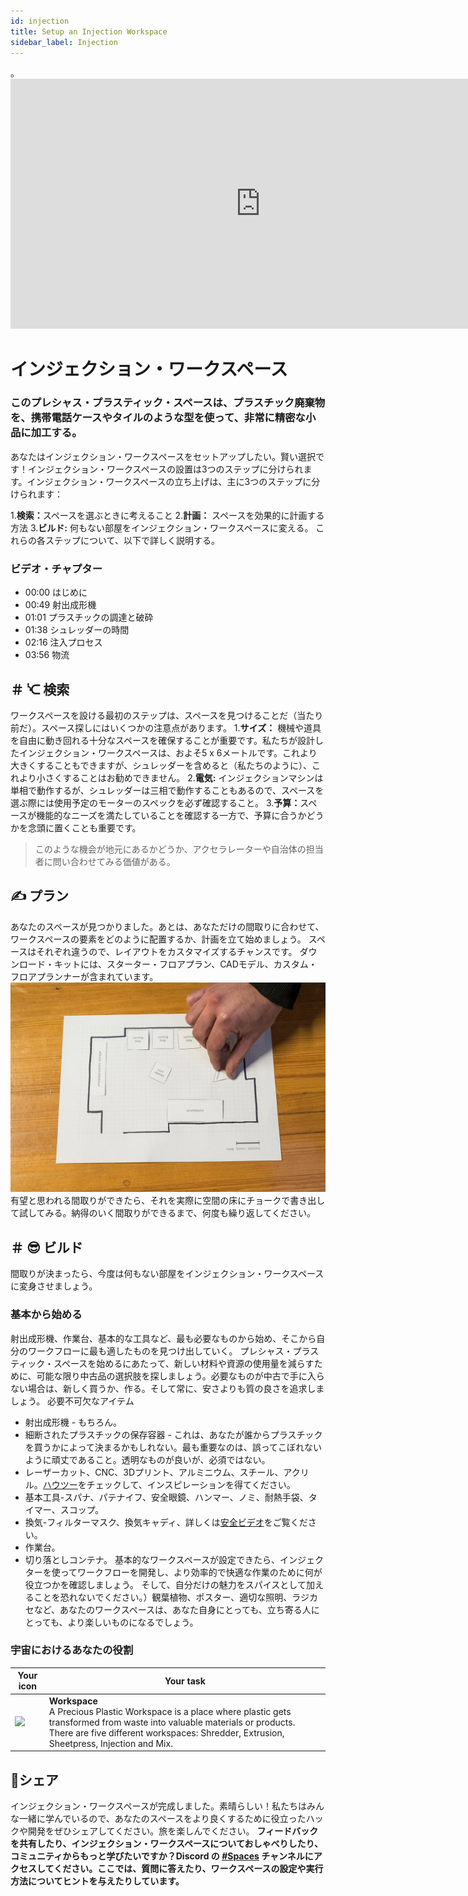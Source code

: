 ```yaml
---
id: injection 
title: Setup an Injection Workspace 
sidebar_label: Injection 
---
```

<div class="videocontainer">。 
  <iframe width="800" height="400" src="https://www.youtube.com/embed/hIlmxuz1ZKs" frameborder="0" allow="accelerometer; autoplay; encrypted-media; gyroscope; picture-in-picture" allowfullscreen></iframe> 
</div> 
<style> 
:root { 
  --highlight: #37b4a3; 
  --hover: #37b4a3; 
} 
</style> 

# インジェクション・ワークスペース 
<div class="videoChapters">
<div class="videoChaptersMain">

### このプレシャス・プラスティック・スペースは、プラスチック廃棄物を、携帯電話ケースやタイルのような型を使って、非常に精密な小品に加工する。 
あなたはインジェクション・ワークスペースをセットアップしたい。賢い選択です！インジェクション・ワークスペースの設置は3つのステップに分けられます。インジェクション・ワークスペースの立ち上げは、主に3つのステップに分けられます： 

1.<b>検索：</b>スペースを選ぶときに考えること 
2.<b>計画：</b> スペースを効果的に計画する方法 
3.<b>ビルド:</b> 何もない部屋をインジェクション・ワークスペースに変える。 
これらの各ステップについて、以下で詳しく説明する。 
</div> 
<div class="videoChaptersSidebar">

### ビデオ・チャプター 
- 00:00 はじめに 
- 00:49 射出成形機 
- 01:01 プラスチックの調達と破砕 
- 01:38 シュレッダーの時間 
- 02:16 注入プロセス 
- 03:56 物流 
</div> 
</div> 

## ＃ ᔍ 検索 
ワークスペースを設ける最初のステップは、スペースを見つけることだ（当たり前だ）。スペース探しにはいくつかの注意点があります。 
1.<b>サイズ：</b> 機械や道具を自由に動き回れる十分なスペースを確保することが重要です。私たちが設計したインジェクション・ワークスペースは、およそ5 x 6メートルです。これより大きくすることもできますが、シュレッダーを含めると（私たちのように）、これより小さくすることはお勧めできません。 
2.<b>電気:</b> インジェクションマシンは単相で動作するが、シュレッダーは三相で動作することもあるので、スペースを選ぶ際には使用予定のモーターのスペックを必ず確認すること。 
3.<b>予算：</b>スペースが機能的なニーズを満たしていることを確認する一方で、予算に合うかどうかを念頭に置くことも重要です。 
> このような機会が地元にあるかどうか、アクセラレーターや自治体の担当者に問い合わせてみる価値がある。 
## ✍️ プラン 
あなたのスペースが見つかりました。あとは、あなただけの間取りに合わせて、ワークスペースの要素をどのように配置するか、計画を立て始めましょう。 
スペースはそれぞれ違うので、レイアウトをカスタマイズするチャンスです。 
ダウンロード・キットには、スターター・フロアプラン、CADモデル、カスタム・フロアプランナーが含まれています。 
![Injection Workspace](assets/spaces_injection.jpg) 
有望と思われる間取りができたら、それを実際に空間の床にチョークで書き出して試してみる。納得のいく間取りができるまで、何度も繰り返してください。 
## ＃ 😎 ビルド 
間取りが決まったら、今度は何もない部屋をインジェクション・ワークスペースに変身させましょう。 
### 基本から始める 
射出成形機、作業台、基本的な工具など、最も必要なものから始め、そこから自分のワークフローに最も適したものを見つけ出していく。 
プレシャス・プラスティック・スペースを始めるにあたって、新しい材料や資源の使用量を減らすために、可能な限り中古品の選択肢を探しましょう。必要なものが中古で手に入らない場合は、新しく買うか、作る。そして常に、安さよりも質の良さを追求しましょう。 
必要不可欠なアイテム 
- 射出成形機 - もちろん。 
- 細断されたプラスチックの保存容器 - これは、あなたが誰からプラスチックを買うかによって決まるかもしれない。最も重要なのは、誤ってこぼれないように頑丈であること。透明なものが良いが、必須ではない。 
- レーザーカット、CNC、3Dプリント、アルミニウム、スチール、アクリル。<a href="https://community.preciousplastic.com/">ハウツー</a>をチェックして、インスピレーションを得てください。 
- 基本工具-スパナ、パテナイフ、安全眼鏡、ハンマー、ノミ、耐熱手袋、タイマー、スコップ。 
- 換気-フィルターマスク、換気キャディ、詳しくは<a href="https://community.preciousplastic.com/academy/plastic/safety">安全ビデオ</a>をご覧ください。 
- 作業台。 
- 切り落としコンテナ。 
基本的なワークスペースが設定できたら、インジェクターを使ってワークフローを開発し、より効率的で快適な作業のために何が役立つかを確認しましょう。 
そして、自分だけの魅力をスパイスとして加えることを恐れないでください。）観葉植物、ポスター、適切な照明、ラジカセなど、あなたのワークスペースは、あなた自身にとっても、立ち寄る人にとっても、より楽しいものになるでしょう。 
### 宇宙におけるあなたの役割 
| Your icon  |  Your task | 
|----------|----------------------| 
| <img src="../assets/universe/badge-workspace.png" width="150"/>        |  __Workspace__ <br> A Precious Plastic Workspace is a place where plastic gets transformed from waste into valuable materials or products. There are five different workspaces: Shredder, Extrusion, Sheetpress, Injection and Mix. | 
## 👋シェア 
インジェクション・ワークスペースが完成しました。素晴らしい！私たちはみんな一緒に学んでいるので、あなたのスペースをより良くするために役立ったハックや開発をぜひシェアしてください。旅を楽しんでください。 
<b>フィードバックを共有したり、インジェクション・ワークスペースについておしゃべりしたり、コミュニティからもっと学びたいですか？Discord の [#Spaces](https://discordapp.com/invite/p92s237) チャンネルにアクセスしてください。ここでは、質問に答えたり、ワークスペースの設定や実行方法についてヒントを与えたりしています。 
